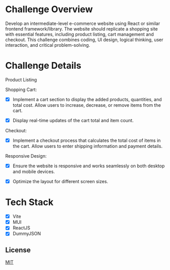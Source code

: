 # Challenge Overview

Develop an intermediate-level e-commerce website using React or similar frontend framework/library. The website should replicate a shopping site with essential features, including product listing, cart management and checkout. This challenge combines coding, UI design, logical thinking, user interaction, and critical problem-solving.

# Challenge Details

Product Listing

Shopping Cart:

- [x] Implement a cart section to display the added products, quantities, and total cost. Allow users to increase, decrease, or remove items from the cart.

- [x] Display real-time updates of the cart total and item count.

Checkout:

- [x] Implement a checkout process that calculates the total cost of items in the cart. Allow users to enter shipping information and payment details.

Responsive Design:

- [x] Ensure the website is responsive and works seamlessly on both desktop and mobile devices.

- [x] Optimize the layout for different screen sizes.

# Tech Stack

- [x] Vite
- [x] MUI
- [x] ReactJS
- [x] DummyJSON

## License

[MIT](https://choosealicense.com/licenses/mit/)

